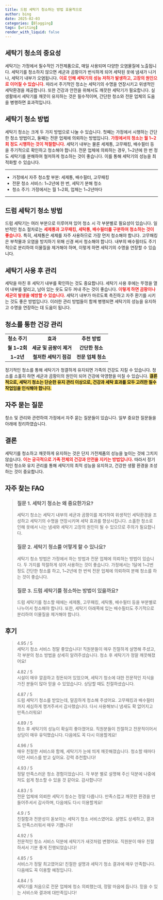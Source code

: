 ```yaml
---
title: 드럼 세탁기 청소하는 방법 효율적으로
author: bing
date: 2025-02-03
categories: [Blogging]
tags: [writing]
render_with_liquid: false
---
```



<h2 id='청소의 중요성'>세탁기 청소의 중요성</h2>

<p>세탁기는 가정에서 필수적인 가전제품으로, 매일 사용되며 다양한 오염물질에 노출됩니다. 세탁기를 청소하지 않으면 세균과 곰팡이가 번식하게 되어 세탁된 옷에 냄새가 나거나, 세탁기 내부가 오염됩니다. <b><span style="color: #ee2323;">이로 인해 세탁기의 성능 저하가 발생하고, 고장의 원인으로 이어질 수 있습니다.</span></b> 따라서 주기적인 청소는 세탁기의 수명을 연장시키고 위생적인 세탁환경을 제공합니다. 또한 건강과 안전을 위해서도 깨끗한 세탁기가 필요합니다. 실생활에서 세탁기를 깨끗이 유지하는 것은 필수적이며, 간단한 청소와 전문 업체의 도움을 병행하면 효과적입니다.</p>

<h2 id='청소 방법'>세탁기 청소 방법</h2>

<p>세탁기 청소는 크게 두 가지 방법으로 나눌 수 있습니다. 첫째는 가정에서 시행하는 간단한 청소 방법이고, 둘째는 전문 업체에 의뢰하는 방법입니다. <b><span style="color: #ee2323;">가정에서의 청소는 월 1~2회 정도 시행하는 것이 적절합니다.</span></b> 세탁기 내부는 물론 세제통, 고무패킹, 배수필터 등을 주기적으로 확인하고 청소해야 합니다. 전문 업체에 의뢰하는 경우, 1~2년에 한 번 정도 세탁기를 분해하여 철저하게 청소하는 것이 좋습니다. 이를 통해 세탁기의 성능을 최적화할 수 있습니다.</p>

<hr />

<ul>
    <li>가정에서 자주 청소할 부분: 세제통, 배수필터, 고무패킹</li>
    <li>전문 청소 서비스: 1~2년에 한 번, 세탁기 분해 청소</li>
    <li>청소 주기: 가정에서는 월 1~2회, 업체는 1~2년마다</li>
</ul>

<hr />

<h2 id='드럼 세탁기 청소법'>드럼 세탁기 청소 방법</h2>

<p>드럼 세탁기는 여러 부분으로 이루어져 있어 청소 시 각 부분별로 필요성이 있습니다. 일반적인 청소 절차로는 <b><span style="color: #ee2323;">세제통과 고무패킹, 세탁통, 배수필터를 구분하여 청소하는 것이 좋습니다.</span></b> 특히, 세제통은 세제를 자주 사용하므로 가장 먼저 청소해야 합니다. 고무패킹은 부착물과 오염을 방지하기 위해 신경 써서 청소해야 합니다. 내부의 배수필터도 주기적으로 분리하여 이물질을 제거해야 하며, 이렇게 하면 세탁기의 수명을 연장할 수 있습니다.</p>

<h2 id='세탁기 사용 후 관리'>세탁기 사용 후 관리</h2>

<p>세탁을 마친 후 세탁기 내부를 확인하는 것도 중요합니다. 세탁기 사용 후에는 뚜껑을 열어 내부를 말리고, 남아 있는 옷도 모두 꺼내 주는 것이 좋습니다. <b><span style="color: #ee2323;">이렇게 하면 곰팡이나 세균의 발생을 예방할 수 있습니다.</span></b> 세탁기 내부가 마르도록 촉진하고 자주 환기를 시키는 것도 좋은 방법입니다. 이러한 관리 방법들이 함께 병행되면 세탁기의 성능을 유지하고 수명을 연장하는 데 도움이 됩니다.</p>

<h2 id='청소를 통한 건강 관리'>청소를 통한 건강 관리</h2>

<table>
    <tr>
        <td style="text-align: center; height: 17px;"><b>청소 주기</b></td>
        <td style="text-align: center; height: 17px;"><b>효과</b></td>
        <td style="text-align: center; height: 17px;"><b>추천 방법</b></td>
    </tr>
    <tr>
        <td style="text-align: center; height: 17px;"><b>월 1~2회</b></td>
        <td style="text-align: center; height: 17px;"><b>세균 및 곰팡이 제거</b></td>
        <td style="text-align: center; height: 17px;"><b>간단한 청소</b></td>
    </tr>
    <tr>
        <td style="text-align: center; height: 17px;"><b>1~2년</b></td>
        <td style="text-align: center; height: 17px;"><b>철저한 세탁기 점검</b></td>
        <td style="text-align: center; height: 17px;"><b>전문 업체 청소</b></td>
    </tr>
</table>

<p>정기적인 청소를 통해 세탁기가 청결하게 유지되면 가족의 건강도 지킬 수 있습니다. 청소를 소홀히 하면 세균과 곰팡이의 원인이 되어 건강에 악영향을 미칠 수 있습니다. <b><span style="background-color: #ffe066;">결론적으로, 세탁기 청소는 단순한 유지 관리 이상으로, 건강과 세탁 효과를 모두 고려한 필수 작업임을 인식해야 합니다.</span></b></p>

<h2 id='자주 묻는 질문'>자주 묻는 질문</h2>

<p>청소 및 관리와 관련하여 가정에서 자주 묻는 질문들이 있습니다. 일부 중요한 질문들을 아래에 정리하였습니다.</p>

<h2 id='결론'>결론</h2>

<p>세탁기를 청소하고 깨끗하게 유지하는 것은 단지 가전제품의 성능을 높이는 것에 그치지 않습니다. <b><span style="color: #ee2323;">이는 궁극적으로 가족 전체의 건강과 안전을 지키는 방법입니다.</span></b> 따라서 정기적인 청소와 유지 관리를 통해 세탁기의 최적 성능을 유지하고, 건강한 생활 환경을 조성하는 것이 중요합니다.</p>


<h2 id='자주_찾는_FAQ'>자주 찾는 FAQ</h2>
<div itemscope="" itemtype="https://schema.org/FAQPage"> 
<blockquote> 
<div itemscope="" itemprop="mainEntity" itemtype="https://schema.org/Question"> 
<h3 itemprop="name">질문 1. 세탁기 청소는 왜 중요한가요?</h3> 
<div itemscope="" itemprop="acceptedAnswer" itemtype="https://schema.org/Answer"> 
<span itemprop="text"> 
<p>세탁기 청소는 세탁기 내부의 세균과 곰팡이를 제거하여 위생적인 세탁환경을 조성하고 세탁기의 수명을 연장시키며 세탁 효과를 향상시킵니다. 소홀한 청소로 인해 옷에서 나는 냄새와 세탁기 고장의 원인이 될 수 있으므로 주의가 필요합니다.</p> 
</span> 
</div> 
</div> 
<div itemscope="" itemprop="mainEntity" itemtype="https://schema.org/Question"> 
<h3 itemprop="name">질문 2. 세탁기 청소를 어떻게 할 수 있나요?</h3> 
<div itemscope="" itemprop="acceptedAnswer" itemtype="https://schema.org/Answer"> 
<span itemprop="text"> 
<p>세탁기 청소 방법은 가정에서 하는 방법과 전문 업체에 의뢰하는 방법이 있습니다. 두 가지를 적절하게 섞어 사용하는 것이 좋습니다. 가정에서는 1달에 1~2번 정도 간단한 청소를 하고, 1~2년에 한 번씩 전문 업체에 의뢰하여 분해 청소를 하는 것이 좋습니다.</p> 
</span> 
</div> 
</div> 
<div itemscope="" itemprop="mainEntity" itemtype="https://schema.org/Question"> 
<h3 itemprop="name">질문 3. 드럼 세탁기를 청소하는 방법이 있을까요?</h3> 
<div itemscope="" itemprop="acceptedAnswer" itemtype="https://schema.org/Answer"> 
<span itemprop="text"> 
<p>드럼 세탁기를 청소할 때에는 세제통, 고무패킹, 세탁통, 배수필터 등을 부분별로 나누어서 청소해야 합니다. 또한, 세탁기 아래쪽에 있는 배수필터도 주기적으로 분리하여 이물질을 제거해야 합니다.</p> 
</span> 
</div> 
</div> 
</blockquote> 
</div>
<h2 id='후기'>후기</h2>
<div itemscope itemtype="https://schema.org/Product">
  <blockquote>
  <div itemprop="review" itemscope itemtype="https://schema.org/Review">
      <div itemprop="reviewRating" itemscope itemtype="https://schema.org/Rating"> <span itemprop="ratingValue">4.95</span> / <span itemprop="bestRating">5</span> </div>
      <span itemprop="reviewBody">세탁기 청소 서비스 정말 좋았습니다! 직원분들이 매우 친절하게 설명해 주셨고, 각 부분의 청소 방법을 상세히 알려주셨습니다. 청소 후 세탁기가 정말 깨끗해졌어요!</span>
  </div>
  <br>
  <div itemprop="review" itemscope itemtype="https://schema.org/Review">
      <div itemprop="reviewRating" itemscope itemtype="https://schema.org/Rating"> <span itemprop="ratingValue">4.82</span> / <span itemprop="bestRating">5</span> </div>
      <span itemprop="reviewBody">시설이 매우 깔끔하고 정돈되어 있었으며, 세탁기 청소에 대한 전문적인 지식을 가진 분들이 많아 믿을 수 있었습니다. 상담할 때도 친절하셨습니다.</span>
  </div>
  <br>
  <div itemprop="review" itemscope itemtype="https://schema.org/Review">
      <div itemprop="reviewRating" itemscope itemtype="https://schema.org/Rating"> <span itemprop="ratingValue">4.87</span> / <span itemprop="bestRating">5</span> </div>
      <span itemprop="reviewBody">드럼 세탁기 청소를 받았는데, 말끔하게 청소해 주셨어요. 고무패킹과 배수필터까지 세심하게 챙겨주셔서 감사했습니다. 다시 사용해보니 냄새도 확 없어지고 만족스러워요!</span>
  </div>
  <br>
  <div itemprop="review" itemscope itemtype="https://schema.org/Review">
      <div itemprop="reviewRating" itemscope itemtype="https://schema.org/Rating"> <span itemprop="ratingValue">4.89</span> / <span itemprop="bestRating">5</span> </div>
      <span itemprop="reviewBody">청소 후 세탁기의 성능이 확실히 좋아졌어요. 직원분들이 친절하고 전문적이어서 상담이 매우 유익했습니다. 다음에도 꼭 다시 이용할게요!</span>
  </div>
  <br>
  <div itemprop="review" itemscope itemtype="https://schema.org/Review">
      <div itemprop="reviewRating" itemscope itemtype="https://schema.org/Rating"> <span itemprop="ratingValue">4.96</span> / <span itemprop="bestRating">5</span> </div>
      <span itemprop="reviewBody">매우 친절한 서비스와 함께, 세탁기가 눈에 띄게 깨끗해졌습니다. 청소할 때마다 이런 서비스를 받고 싶어요. 강력 추천합니다!</span>
  </div>
  <br>
  <div itemprop="review" itemscope itemtype="https://schema.org/Review">
      <div itemprop="reviewRating" itemscope itemtype="https://schema.org/Rating"> <span itemprop="ratingValue">4.93</span> / <span itemprop="bestRating">5</span> </div>
      <span itemprop="reviewBody">정말 만족스러운 청소 경험이었습니다. 각 부분 별로 설명해 주신 덕분에 나중에 저도 쉽게 청소할 수 있을 것 같아요. 감사합니다!</span>
  </div>
  <br>
  <div itemprop="review" itemscope itemtype="https://schema.org/Review">
      <div itemprop="reviewRating" itemscope itemtype="https://schema.org/Rating"> <span itemprop="ratingValue">4.83</span> / <span itemprop="bestRating">5</span> </div>
      <span itemprop="reviewBody">전문 업체에 의뢰한 세탁기 청소는 정말 다릅니다. 만족스럽고 깨끗한 환경을 만들어주셔서 감사하며, 다음에도 다시 이용할게요!</span>
  </div>
  <br>
  <div itemprop="review" itemscope itemtype="https://schema.org/Review">
      <div itemprop="reviewRating" itemscope itemtype="https://schema.org/Rating"> <span itemprop="ratingValue">4.9</span> / <span itemprop="bestRating">5</span> </div>
      <span itemprop="reviewBody">친절함과 전문성이 돋보이는 세탁기 청소 서비스였어요. 설명도 상세하고, 결과도 만족스러워서 매우 기쁩니다!</span>
  </div>
  <br>
  <div itemprop="review" itemscope itemtype="https://schema.org/Review">
      <div itemprop="reviewRating" itemscope itemtype="https://schema.org/Rating"> <span itemprop="ratingValue">4.92</span> / <span itemprop="bestRating">5</span> </div>
      <span itemprop="reviewBody">전문적인 청소 서비스 덕분에 세탁기가 새것처럼 변했어요. 직원분이 매우 친절하셔서 기분 좋게 진행되었습니다!</span>
  </div>
  <br>
  <div itemprop="review" itemscope itemtype="https://schema.org/Review">
      <div itemprop="reviewRating" itemscope itemtype="https://schema.org/Rating"> <span itemprop="ratingValue">4.85</span> / <span itemprop="bestRating">5</span> </div>
      <span itemprop="reviewBody">서비스가 정말 최고였어요! 친절한 설명과 세탁기 청소 결과에 매우 만족합니다. 다음에도 꼭 이용할 예정입니다.</span>
  </div>
  <br>
  <div itemprop="review" itemscope itemtype="https://schema.org/Review">
      <div itemprop="reviewRating" itemscope itemtype="https://schema.org/Rating"> <span itemprop="ratingValue">4.84</span> / <span itemprop="bestRating">5</span> </div>
      <span itemprop="reviewBody">세탁기를 처음으로 전문 업체에 청소 의뢰했는데, 정말 마음에 듭니다. 믿을 수 있는 서비스와 결과에 대만족입니다!</span>
  </div>
  </blockquote>
</div>
